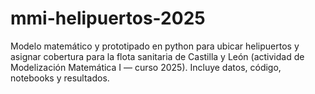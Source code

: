 # mmi-helipuertos-2025
Modelo matemático y prototipado en python para ubicar helipuertos y asignar cobertura para la flota sanitaria de Castilla y León (actividad de Modelización Matemática I — curso 2025). 
Incluye datos, código, notebooks y resultados.
